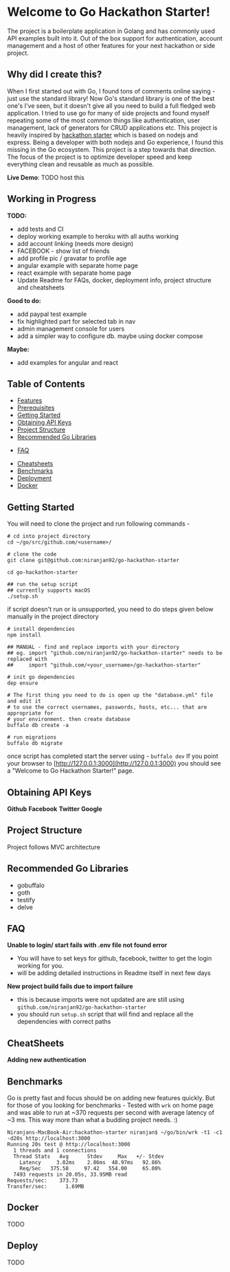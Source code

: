 # Welcome to Go Hackathon Starter!

The project is a boilerplate application in Golang and has commonly used  API examples built into it. Out of the box support for authentication, account management and a host of other features for your next hackathon or side project.

## Why did I create this? 
When I first started out with Go, I found tons of comments online saying - just use the standard library! Now Go's standard library is one of the best one's I've seen, but it doesn't give all you need to build a full fledged web application. I tried to use go for many of side projects and found myself repeating some of the most common things like authentication, user management, lack of generators for CRUD applications etc.
This project is heavily inspired by [hackathon starter](https://github.com/sahat/hackathon-starter) which is based on nodejs and express. Being a developer with both nodejs and Go experience, I found this missing in the Go ecosystem. This project is a step towards that direction. The focus of the project is to optimize developer speed and keep everything clean and reusable as much as possible.

**Live Demo**: TODO host this

<!-- TODO: add screenshots -->

Working in Progress
-------------------
**TODO:**
- add tests and CI
- deploy working example to heroku with all auths working
- add account linking (needs more design)
- FACEBOOK - show list of friends
- add profile pic / gravatar to profile age
- angular example with separate home page
- react example with separate home page
- Update Readme for FAQs, docker, deployment info, project structure and cheatsheets

**Good to do:**
- add paypal test example
- fix highlighted part for selected tab in nav
- admin management console for users
- add a simpler way to configure db. maybe using docker compose

**Maybe:**
- add examples for angular and react

Table of Contents
-----------------

- [Features](#features)
- [Prerequisites](#prerequisites) 
- [Getting Started](#getting-started)
- [Obtaining API Keys](#obtaining-api-keys)
- [Project Structure](#project-structure)
- [Recommended Go Libraries](#recommended-go-libraries)
<!-- - [Recommended Client-side Libraries](#recommended-client-side-libraries) -->
- [FAQ](#faq)
<!-- - [How It Works](#how-it-works-mini-guides) -->
- [Cheatsheets](#cheatsheets)
    <!-- - [Adding new authentication](#) -->
- [Benchmarks](#benchmarks)
- [Deployment](#deployment) 
- [Docker](#docker) 
<!-- - [Changelog](#changelog) -->
<!-- - [Contributing](#contributing) -->
<!-- - [License](#license) -->


Getting Started
---------------

You will need to clone the project and run following commands - 

```
# cd into project directory
cd ~/go/src/github.com/<username>/

# clone the code
git clone git@github.com:niranjan92/go-hackathon-starter

cd go-hackathon-starter

## run the setup script
## currently supports macOS
./setup.sh
```

if script doesn't run or is unsupported, you need to do steps given below manually in the project directory
```
# install dependencies
npm install

## MANUAL - find and replace imports with your directory
## eg. import "github.com/niranjan92/go-hackathon-starter" needs to be replaced with
## 	   import "github.com/<your_username>/go-hackathon-starter"

# init go dependencies
dep ensure

# The first thing you need to do is open up the "database.yml" file and edit it 
# to use the correct usernames, passwords, hosts, etc... that are appropriate for 
# your environment. then create database
buffalo db create -a

# run migrations
buffalo db migrate

```

once script has completed start the server using - `buffalo dev`
If you point your browser to [http://127.0.0.1:3000](http://127.0.0.1:3000) you should see a "Welcome to Go Hackathon Starter!" page.

Obtaining API Keys
------------------
**Github**
**Facebook**
**Twitter**
**Google**

Project Structure
-----------------
Project follows MVC architecture


Recommended Go Libraries
------------------------
- gobuffalo
- goth
- testify
- delve

FAQ
----

**Unable to login/ start fails with .env file not found error**
- You will have to set keys for github, facebook, twitter to get the login working for you.
- will be adding detailed instructions in Readme itself in next few days

**New project build fails due to import failure**
- this is because imports were not updated are are still using `github.com/niranjan92/go-hackathon-starter`
- you should run `setup.sh` script that will find and replace all the dependencies with correct paths


CheatSheets
-----------
**Adding new authentication**

Benchmarks
---------------

Go is pretty fast and focus should be on adding new features quickly. But for those of you looking for benchmarks -
Tested with `wrk` on home page and was able to run at ~370 requests per second with average latency of ~3 ms. This way more than
what a budding project needs. :)
```
Niranjans-MacBook-Air:hackathon-starter niranjan$ ~/go/bin/wrk -t1 -c1 -d20s http://localhost:3000
Running 20s test @ http://localhost:3000
  1 threads and 1 connections
  Thread Stats   Avg      Stdev     Max   +/- Stdev
    Latency     3.02ms    2.86ms  48.97ms   92.86%
    Req/Sec   375.58     97.42   554.00     65.00%
  7493 requests in 20.05s, 33.95MB read
Requests/sec:    373.73
Transfer/sec:      1.69MB
```

Docker
---------
TODO

Deploy
----------
TODO


